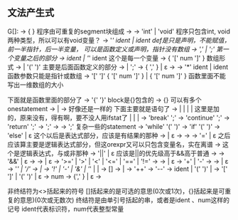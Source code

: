 
## 文法产生式

G[<program>]:
<program> → { <segment> }                                   程序由可重复的segment块组成
<segment> → <type> <def>
<type> → 'int' | 'void'                                     程序只包含int, void两种类型，所以可以有void变量？
<def> → '*' ident <deflist> | ident <idtail>                def是只是声明，不能赋值，前一半指针，后一半变量，
                                                            可以是函数定义或声明，指针没有数组
<deflist> → ','  <defdata> <deflist> | ';'                  第一个变量之后的部分
<defdata> → ident <vardef> | '*' ident                       这个是每一个变量
<vardef> → { '[' num ']' }                                 数组形式
<idtail> → <vardef> <deflist> | '(' <para> ')' <functail>  主要是后面函数定义的部分
<functail> → <block> | ';'
<para> → <onepara> { ','  <onepara> } | ε
<onepara> → <type> <paradata>
<paradata> → '*' ident | ident <paradatatail>               函数参数只能是指针或数组
<paradatatail> → '[' ']' { '[' num ']' } | { '[' num ']' }  函数里面不能写出一维数组的大小

下面就是函数里面的部分了
<block> → '{' <subprogram> '}'                              block是{}包含的
<subprogram> → {<onestatement>}                             可以有多个onestatement
<onestatement> → <localdef> | <statement>
<localdef> → <type> <defdata> <deflist>                     好像还是一样的
下面主要就是语句了
<statement> → <whilestat>|
    <breakstat> |
    <continuestat> |
    <ifstat> |                                              这里是加的，原来没有，得有啊，要不没人用ifstat了
    <returnstat> |
    <blockstat> |
    <assignstat> |
    <emptystat>
<breakstat> → 'break' ';'
<continuestat> → 'continue' ';'
<returnstat> → 'return' <altexpr> ';'
<assignstat> → <altexpr> ';'
<blockstat> → <block>
<emptystat> → ';'
复杂一些的statement
<whilestat> → 'while' '(' <altexpr> ')' <statement>
<ifstat> → 'if'  '(' <expr> ')'  <block> <elsestat>
<elsestat> → 'else' <block> | ε
这个以后是表达式部分，应该是有结果的那种
<altexpr> → <expr> | ε
<expr> → <assexpr>
<assexpr> → <orexpr> <asstail> 
<asstail> → '='  <assexpr>  <asstail> | ε
之后应该算主要是逻辑表达式部分，但这orexpr又可以只包含变量名，实在离谱
<orexpr> → <andexpr> <ortail>                               这个是逻辑表达式，与或非那种
<ortail> → '||' <andexpr> <ortail> | ε                      应该是||的优先级高于&&高于普通
<andexpr> → <cmpexpr> <andtail>
<andtail> → '&&' <cmpexpr> <andtail> |  ε
<cmpexpr> → <aloexpr> <cmptail>
<cmptail> → <cmps> <aloexpr> <cmptail>| ε
<cmps> → '>=' | '>' | '<' | '<=' | '==' | '!='
<aloexpr> → <item> <alotail>
<alotail> → <addsub> <item> <alotail> | ε
<addsub> → '+' | '-'
<item> → <factor> <itemtail>
<itemtail> → <muldiv> <factor> <itemtail> | ε
<muldiv> → '*' | '/'
<factor> → <lop> <factor> | <val>
<lop>  → '!' | '-' | '&' | '*' | <incr> | <decr>
<val> → <elem> [<rop>]
<rop> → <incr> | <decr>
<incr> → '++'
<decr> → '--'
<elem> → ident <idexpr> | '(' <expr> ')' | <literal>
<idexpr> → '[' <expr> ']' | '(' <realarg> ')' | ε
<literal> → num
<realarg> → <arg> {',' <arg>} | ε
<arg> → <expr>

非终结符为<>括起来的符号
[]括起来的是可选的意思(0次或1次)，{}括起来是可重复的意思)(0次或无数次)
终结符是由单引号括起的串，或者是ident 、num这样的记号
ident代表标识符，num代表整型常量

